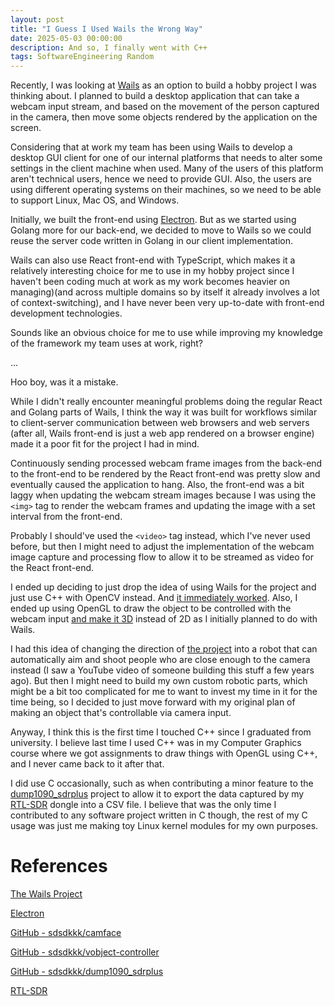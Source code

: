 ```yaml
---
layout: post
title: "I Guess I Used Wails the Wrong Way"
date: 2025-05-03 00:00:00
description: And so, I finally went with C++
tags: SoftwareEngineering Random
---
```


Recently, I was looking at [Wails](https://wails.io/) as an option to build a hobby project I was thinking about. I planned to build a desktop application that can take a webcam input stream, and based on the movement of the person captured in the camera, then move some objects rendered by the application on the screen.

Considering that at work my team has been using Wails to develop a desktop GUI client for one of our internal platforms that needs to alter some settings in the client machine when used. Many of the users of this platform aren't technical users, hence we need to provide GUI. Also, the users are using different operating systems on their machines, so we need to be able to support Linux, Mac OS, and Windows.

Initially, we built the front-end using [Electron](https://www.electronjs.org/). But as we started using Golang more for our back-end, we decided to move to Wails so we could reuse the server code written in Golang in our client implementation.

Wails can also use React front-end with TypeScript, which makes it a relatively interesting choice for me to use in my hobby project since I haven't been coding much at work as my work becomes heavier on managing)(and across multiple domains so by itself it already involves a lot of context-switching), and I have never been very up-to-date with front-end development technologies.

Sounds like an obvious choice for me to use while improving my knowledge of the framework my team uses at work, right?

...

Hoo boy, was it a mistake.

While I didn't really encounter meaningful problems doing the regular React and Golang parts of Wails, I think the way it was built for workflows similar to client-server communication between web browsers and web servers (after all, Wails front-end is just a web app rendered on a browser engine) made it a poor fit for the project I had in mind.

Continuously sending processed webcam frame images from the back-end to the front-end to be rendered by the React front-end was pretty slow and eventually caused the application to hang. Also, the front-end was a bit laggy when updating the webcam stream images because I was using the `<img>` tag to render the webcam frames and updating the image with a set interval from the front-end.

Probably I should've used the `<video>` tag instead, which I've never used before, but then I might need to adjust the implementation of the webcam image capture and processing flow to allow it to be streamed as video for the React front-end.

I ended up deciding to just drop the idea of using Wails for the project and just use C++ with OpenCV instead. And [it immediately worked](https://github.com/sdsdkkk/camface). Also, I ended up using OpenGL to draw the object to be controlled with the webcam input [and make it 3D](https://github.com/sdsdkkk/vobject-controller) instead of 2D as I initially planned to do with Wails.

I had this idea of changing the direction of [the project](https://github.com/sdsdkkk/camface) into a robot that can automatically aim and shoot people who are close enough to the camera instead (I saw a YouTube video of someone building this stuff a few years ago). But then I might need to build my own custom robotic parts, which might be a bit too complicated for me to want to invest my time in it for the time being, so I decided to just move forward with my original plan of making an object that's controllable via camera input.

Anyway, I think this is the first time I touched C++ since I graduated from university. I believe last time I used C++ was in my Computer Graphics course where we got assignments to draw things with OpenGL using C++, and I never came back to it after that. 

I did use C occasionally, such as when contributing a minor feature to the [dump1090_sdrplus](https://github.com/sdsdkkk/dump1090_sdrplus) project to allow it to export the data captured by my [RTL-SDR](https://www.rtl-sdr.com/) dongle into a CSV file. I believe that was the only time I contributed to any software project written in C though, the rest of my C usage was just me making toy Linux kernel modules for my own purposes.

# References

[The Wails Project](https://wails.io/)

[Electron](https://www.electronjs.org/)

[GitHub - sdsdkkk/camface](https://github.com/sdsdkkk/camface)

[GitHub - sdsdkkk/vobject-controller](https://github.com/sdsdkkk/vobject-controller)

[GitHub - sdsdkkk/dump1090_sdrplus](https://github.com/sdsdkkk/dump1090_sdrplus)

[RTL-SDR](https://www.rtl-sdr.com/)
